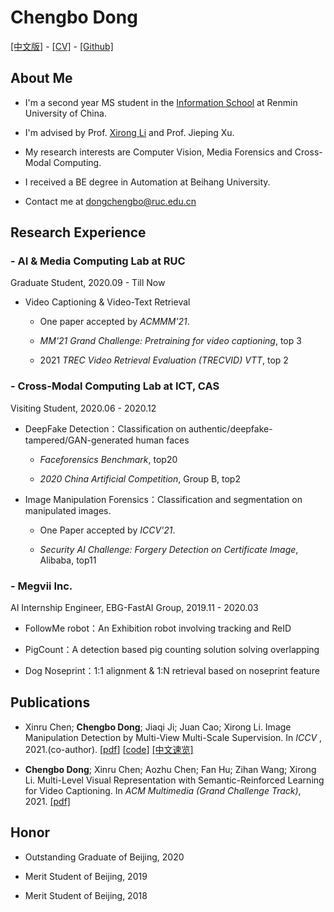 # **Chengbo Dong**
[[中文版]](ch_index.md) - 
[[CV]](Chengbo_Dong_CV.pdf) - 
[[Github]](https://github.com/dong03/)

## **About Me**
- I'm a second year MS student in the [Information School](http://info.ruc.edu.cn/) at Renmin University of China.

- I'm advised by Prof. [Xirong Li](http://lixirong.net/) and Prof. Jieping Xu. 

- My research interests are Computer Vision, Media Forensics and Cross-Modal Computing.

- I received a BE degree in Automation at Beihang University.

- Contact me at dongchengbo@ruc.edu.cn

## **Research Experience**
### - AI & Media Computing Lab at RUC
Graduate Student,             2020.09 - Till Now


- Video Captioning & Video-Text Retrieval

    - One paper accepted by *ACMMM'21*.

    - *MM'21 Grand Challenge: Pretraining for video captioning*, top 3
    
    - 2021 *TREC Video Retrieval Evaluation (TRECVID) VTT*, top 2

### - Cross-Modal Computing Lab at ICT, CAS
Visiting Student, 2020.06 - 2020.12

- DeepFake Detection：Classification on authentic/deepfake-tampered/GAN-generated human faces

    - *Faceforensics Benchmark*,  top20

    - *2020 China Artificial Competition*, Group B, top2

- Image Manipulation Forensics：Classification and segmentation on manipulated images.

    - One Paper accepted by *ICCV'21*.

    - *Security AI Challenge: Forgery Detection on Certificate Image*, Alibaba, top11

### - Megvii Inc.
AI Internship Engineer, EBG-FastAI Group, 2019.11 - 2020.03

- FollowMe robot：An Exhibition robot involving tracking and ReID

- PigCount：A detection based pig counting solution solving overlapping

- Dog Noseprint：1:1 alignment & 1:N retrieval based on noseprint feature

## **Publications**
- Xinru Chen; **Chengbo Dong**; Jiaqi Ji; Juan Cao; Xirong Li. Image Manipulation Detection by Multi-View Multi-Scale Supervision.
In *ICCV* , 2021.(co-author). [[pdf](https://arxiv.org/abs/2104.06832/pdf)] [[code](https://github.com/dong03/MVSS-Net)] [[中文速览]](https://mp.weixin.qq.com/s/Jkq2gQX-_Ss3kziIJU-oEg)

- **Chengbo Dong**; Xinru Chen; Aozhu Chen; Fan Hu; Zihan Wang; Xirong Li. Multi-Level Visual Representation with Semantic-Reinforced Learning for Video Captioning. In *ACM Multimedia (Grand Challenge Track)*, 2021.  [[pdf]](https://www.researchgate.net/publication/353937379_Multi-Level_Visual_Representation_with_Semantic-Reinforced_Learning_for_Video_Captioning)


## **Honor**
- Outstanding Graduate of Beijing, 2020

- Merit Student of Beijing, 2019

- Merit Student of Beijing, 2018